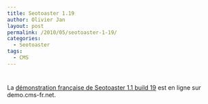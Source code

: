 ```yaml
---
title: Seotoaster 1.19
author: Olivier Jan
layout: post
permalink: /2010/05/seotoaster-1-19/
categories:
  - Seotoaster
tags:
  - CMS
---
```

# 

La [démonstration française de Seotoaster 1.1 build 19][1] est en ligne sur demo.cms-fr.net.

 [1]: /demo/seotoaster/